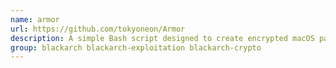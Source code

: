 ```yaml
---
name: armor
url: https://github.com/tokyoneon/Armor
description: A simple Bash script designed to create encrypted macOS payloads capable of evading antivirus scanners.
group: blackarch blackarch-exploitation blackarch-crypto
---
```

